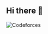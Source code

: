 ## Hi there 👋

![Codeforces](https://img.shields.io/badge/dynamic/json?color=blue&label=Codeforces&query=$.result[0].rating&url=https://codeforces.com/api/user.info?handles=ar_rony1&style=for-the-badge&logo=data:image/png;base64,iVBORw0KGgoAAAANSUhEUgAAABAAAAAQCAYAAAAf8/9hAAABFElEQVQ4T6XTsYpFYRzH8e9swKQR7gjJUtKhD7AXpYbAjbQFXwB10AUkA10AolUbJ7qBQBUqtUGFyogWkpSkUpTo37vsnnmvN2/fef9rVxcm7mZmfp5lcIwdDHKYFR2R2IFkkFNYBt7E4hZ4U7uIUerhkMecZ5yKvJEpAA7iPBZRCF0mi3tmwymkBwhCWFpBzWNU8XicZjYfEKYBdm6wCPZxTkzjKPBkyDOQSlSceh9DYbHooQQOdsHugHn9BEqwXZYA2PHb9H7PY7NqtNuoAGs8BBO5jUSxTA3sU+a6hbFJmK8VAH9FHpmdQp4ojYBD3IV70ngSwJtQJ9Se4K8J9r/nwFsbqO6JfgH8l/OHb6rJ+R4QAAAABJRU5ErkJggg==)
